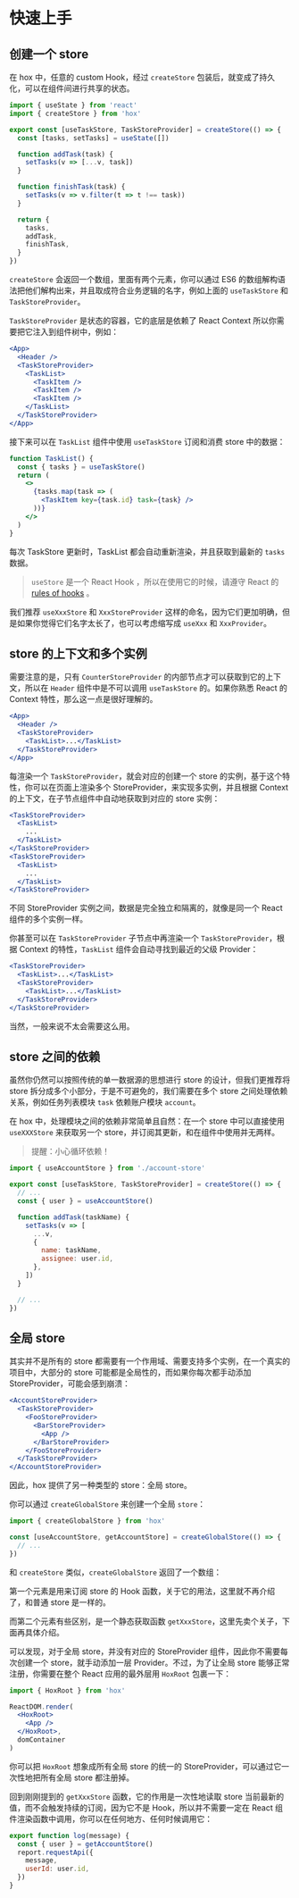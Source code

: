 # 快速上手

## 创建一个 store

在 hox 中，任意的 custom Hook，经过 `createStore` 包装后，就变成了持久化，可以在组件间进行共享的状态。

```jsx
import { useState } from 'react'
import { createStore } from 'hox'

export const [useTaskStore, TaskStoreProvider] = createStore(() => {
  const [tasks, setTasks] = useState([])

  function addTask(task) {
    setTasks(v => [...v, task])
  }

  function finishTask(task) {
    setTasks(v => v.filter(t => t !== task))
  }

  return {
    tasks,
    addTask,
    finishTask,
  }
})
```

`createStore` 会返回一个数组，里面有两个元素，你可以通过 ES6 的数组解构语法把他们解构出来，并且取成符合业务逻辑的名字，例如上面的 `useTaskStore` 和 `TaskStoreProvider`。

`TaskStoreProvider` 是状态的容器，它的底层是依赖了 React Context 所以你需要把它注入到组件树中，例如：

```jsx
<App>
  <Header />
  <TaskStoreProvider>
    <TaskList>
      <TaskItem />
      <TaskItem />
      <TaskItem />
    </TaskList>
  </TaskStoreProvider>
</App>
```

接下来可以在 `TaskList` 组件中使用 `useTaskStore` 订阅和消费 store 中的数据：

```jsx
function TaskList() {
  const { tasks } = useTaskStore()
  return (
    <>
      {tasks.map(task => (
        <TaskItem key={task.id} task={task} />
      ))}
    </>
  )
}
```

每次 TaskStore 更新时，TaskList 都会自动重新渲染，并且获取到最新的 `tasks` 数据。

> `useStore` 是一个 React Hook ，所以在使用它的时候，请遵守 React 的 [rules of hooks](https://reactjs.org/docs/hooks-rules.html) 。

我们推荐 `useXxxStore` 和 `XxxStoreProvider` 这样的命名，因为它们更加明确，但是如果你觉得它们名字太长了，也可以考虑缩写成 `useXxx` 和 `XxxProvider`。

## store 的上下文和多个实例

需要注意的是，只有 `CounterStoreProvider` 的内部节点才可以获取到它的上下文，所以在 `Header` 组件中是不可以调用 `useTaskStore` 的。如果你熟悉 React 的 Context 特性，那么这一点是很好理解的。

```jsx
<App>
  <Header />
  <TaskStoreProvider>
    <TaskList>...</TaskList>
  </TaskStoreProvider>
</App>
```

每渲染一个 `TaskStoreProvider`，就会对应的创建一个 store 的实例，基于这个特性，你可以在页面上渲染多个 StoreProvider，来实现多实例，并且根据 Context 的上下文，在子节点组件中自动地获取到对应的 store 实例：

```jsx
<TaskStoreProvider>
  <TaskList>
    ...
  </TaskList>
</TaskStoreProvider>
<TaskStoreProvider>
  <TaskList>
    ...
  </TaskList>
</TaskStoreProvider>
```

不同 StoreProvider 实例之间，数据是完全独立和隔离的，就像是同一个 React 组件的多个实例一样。

你甚至可以在 `TaskStoreProvider` 子节点中再渲染一个 `TaskStoreProvider`，根据 Context 的特性，`TaskList` 组件会自动寻找到最近的父级 Provider：

```jsx
<TaskStoreProvider>
  <TaskList>...</TaskList>
  <TaskStoreProvider>
    <TaskList>...</TaskList>
  </TaskStoreProvider>
</TaskStoreProvider>
```

当然，一般来说不太会需要这么用。

## store 之间的依赖

虽然你仍然可以按照传统的单一数据源的思想进行 store 的设计，但我们更推荐将 store 拆分成多个小部分，于是不可避免的，我们需要在多个 store 之间处理依赖关系，例如任务列表模块 `task` 依赖账户模块 `account`。

在 hox 中，处理模块之间的依赖非常简单且自然：在一个 store 中可以直接使用 `useXXXStore` 来获取另一个 store，并订阅其更新，和在组件中使用并无两样。

> 提醒：小心循环依赖！

```jsx
import { useAccountStore } from './account-store'

export const [useTaskStore, TaskStoreProvider] = createStore(() => {
  // ...
  const { user } = useAccountStore()

  function addTask(taskName) {
    setTasks(v => [
      ...v,
      {
        name: taskName,
        assignee: user.id,
      },
    ])
  }

  // ...
})
```

## 全局 store

其实并不是所有的 store 都需要有一个作用域、需要支持多个实例，在一个真实的项目中，大部分的 store 可能都是全局性的，而如果你每次都手动添加 StoreProvider，可能会感到崩溃：

```jsx
<AccountStoreProvider>
  <TaskStoreProvider>
    <FooStoreProvider>
      <BarStoreProvider>
        <App />
      </BarStoreProvider>
    </FooStoreProvider>
  </TaskStoreProvider>
</AccountStoreProvider>
```

因此，hox 提供了另一种类型的 store：全局 store。

你可以通过 `createGlobalStore` 来创建一个全局 `store`：

```js
import { createGlobalStore } from 'hox'

const [useAccountStore, getAccountStore] = createGlobalStore(() => {
  // ...
})
```

和 `createStore` 类似，`createGlobalStore` 返回了一个数组：

第一个元素是用来订阅 store 的 Hook 函数，关于它的用法，这里就不再介绍了，和普通 store 是一样的。

而第二个元素有些区别，是一个静态获取函数 `getXxxStore`，这里先卖个关子，下面再具体介绍。

可以发现，对于全局 store，并没有对应的 StoreProvider 组件，因此你不需要每次创建一个 store，就手动添加一层 Provider。不过，为了让全局 store 能够正常注册，你需要在整个 React 应用的最外层用 `HoxRoot` 包裹一下：

```jsx
import { HoxRoot } from 'hox'

ReactDOM.render(
  <HoxRoot>
    <App />
  </HoxRoot>,
  domContainer
)
```

你可以把 `HoxRoot` 想象成所有全局 store 的统一的 StoreProvider，可以通过它一次性地把所有全局 store 都注册掉。

回到刚刚提到的 `getXxxStore` 函数，它的作用是一次性地读取 store 当前最新的值，而不会触发持续的订阅，因为它不是 Hook，所以并不需要一定在 React 组件渲染函数中调用，你可以在任何地方、任何时候调用它：

```js
export function log(message) {
  const { user } = getAccountStore()
  report.requestApi({
    message,
    userId: user.id,
  })
}
```

